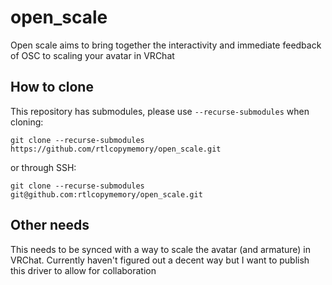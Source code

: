 # open_scale
Open scale aims to bring together the interactivity and immediate feedback of OSC to scaling your avatar in VRChat

## How to clone
This repository has submodules, please use `--recurse-submodules` when cloning:
```
git clone --recurse-submodules https://github.com/rtlcopymemory/open_scale.git
```

or through SSH:
```
git clone --recurse-submodules git@github.com:rtlcopymemory/open_scale.git
```

## Other needs
This needs to be synced with a way to scale the avatar (and armature) in VRChat. Currently haven't figured out a decent way but I want to publish this driver to allow for collaboration
